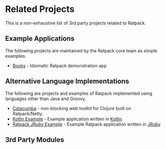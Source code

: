 # Related Projects

This is a non-exhaustive list of 3rd party projects related to Ratpack.

## Example Applications

The following projects are maintained by the Ratpack core team as simple examples.

* [Books](https://github.com/ratpack/example-books) - Idiomatic Ratpack demonstration app

## Alternative Language Implementations

The following are projects and examples of Ratpack implemented using languages other than Java and Groovy.

* [Catacumba](https://funcool.github.io/catacumba/latest/) - non-blocking web toolkit for Clojure built on Ratpack/Netty.
* [Kotlin Example](https://github.com/ratpack/example-ratpack-gradle-kotlin-app) - Example application written in [Kotlin](https://kotlinlang.org/).
* [Ratpack JRuby Example](https://github.com/jkutner/ratpack-jruby-example) - Example Ratpack application written in [JRuby](http://jruby.org/)

## 3rd Party Modules
 
